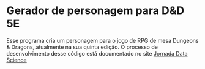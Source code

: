# Gerador de personagem para D&D 5E

Esse programa cria um personagem para o jogo de RPG de mesa Dungeons & Dragons, atualmente na sua quinta edição. O processo de desenvolvimento desse código está documentado no site [Jornada Data Science](https://marcosrodcosta.wixsite.com/jornadadatascience)

